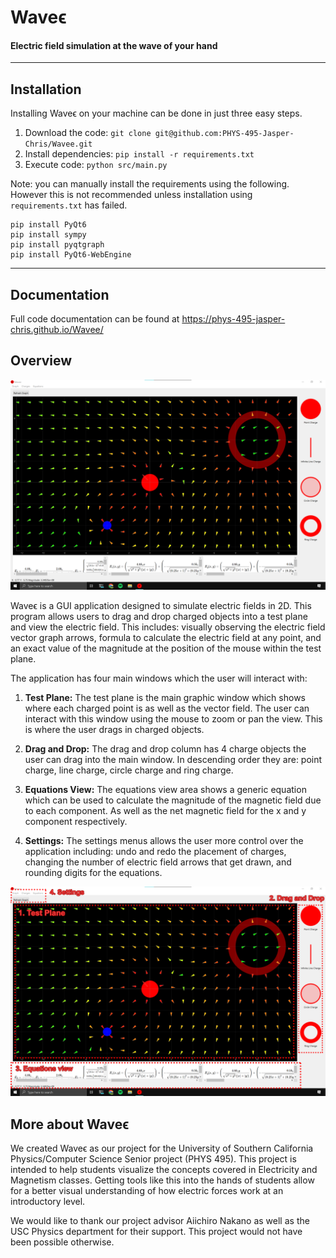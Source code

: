 # Waveϵ

#### Electric field simulation at the wave of your hand

---

## Installation

Installing Waveϵ on your machine can be done in just three easy steps.

1. Download the code: `git clone git@github.com:PHYS-495-Jasper-Chris/Wavee.git`
2. Install dependencies: `pip install -r requirements.txt`
3. Execute code: `python src/main.py`

Note: you can manually install the requirements using the following. However this is not recommended unless installation using `requirements.txt` has failed.

```
pip install PyQt6
pip install sympy
pip install pyqtgraph
pip install PyQt6-WebEngine
```

---

## Documentation

Full code documentation can be found at https://phys-495-jasper-chris.github.io/Wavee/

## Overview
![overview](images/overview1.png)

Waveϵ is a GUI application designed to simulate electric fields in 2D. This program allows users to drag and drop charged objects into a test plane and view the electric field. This includes: visually observing the electric field vector graph arrows, formula to calculate the electric field at any point, and an exact value of the magnitude at the position of the mouse within the test plane.

The application has four main windows which the user will interact with:

1. **Test Plane:** The test plane is the main graphic window which shows where each charged point is as well as the vector field. The user can interact with this window using the mouse to zoom or pan the view. This is where the user drags in charged objects.

2. **Drag and Drop:** The drag and drop column has 4 charge objects the user can drag into the main window. In descending order they are: point charge, line charge, circle charge and ring charge.

3. **Equations View:** The equations view area shows a generic equation which can be used to calculate the magnitude of the magnetic field due to each component. As well as the net magnetic field for the x and y component respectively.

4. **Settings:** The settings menus allows the user more control over the application including: undo and redo the placement of charges, changing the number of electric field arrows that get drawn, and rounding digits for the equations.

![overview](images/overview2.png)

## More about Waveϵ

We created Waveϵ as our project for the University of Southern California Physics/Computer Science Senior project (PHYS 495). This project is intended to help students visualize the concepts covered in Electricity and Magnetism classes. Getting tools like this into the hands of students allow for a better visual understanding of how electric forces work at an introductory level.

We would like to thank our project advisor Aiichiro Nakano as well as the USC Physics department for their support. This project would not have been possible otherwise.




